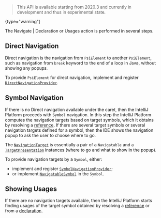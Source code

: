 [//]: # (title: Navigation)

<!-- Copyright 2000-2022 JetBrains s.r.o. and other contributors. Use of this source code is governed by the Apache 2.0 license that can be found in the LICENSE file. -->

 >  This API is available starting from 2020.3 and currently in development and thus in experimental state.
 >
 {type="warning"}

The <menupath>Navigate | Declaration or Usages</menupath> action is performed in several steps.

## Direct Navigation

Direct navigation is the navigation from `PsiElement` to another `PsiElement`,
such as navigation from `break` keyword to the end of a loop in Java, without showing any popups.

To provide `PsiElement` for direct navigation, implement and register
[`DirectNavigationProvider`](upsource:///platform/core-api/src/com/intellij/navigation/DirectNavigationProvider.java).

## Symbol Navigation

If there is no Direct navigation available under the caret, then the IntelliJ Platform proceeds with `Symbol` navigation.
In this step the IntelliJ Platform computes the navigation targets based on target symbols,
which it obtains by resolving a [reference](declarations_and_references.md#references).
If there are several target symbols or several navigation targets defined for a symbol,
then the IDE shows the navigation popup to ask the user to choose where to go.

The [`NavigationTarget`](upsource:///platform/core-api/src/com/intellij/navigation/NavigationTarget.java)
is essentially a pair of a `Navigatable` and
a [`TargetPresentation`](upsource:///platform/core-api/src/com/intellij/navigation/TargetPresentation.kt)
instances (where to go and what to show in the popup).

To provide navigation targets by a `Symbol`, either:
- implement and register
  [`SymbolNavigationProvider`](upsource:///platform/core-api/src/com/intellij/navigation/SymbolNavigationProvider.java);
- or implement
  [`NavigatableSymbol`](upsource:///platform/core-api/src/com/intellij/navigation/NavigatableSymbol.java)
  in the `Symbol`.

## Showing Usages

If there are no navigation targets available, then the IntelliJ Platform starts finding usages of the target symbol
obtained by resolving a [reference](declarations_and_references.md#references)
or from a [declaration](declarations_and_references.md#declarations).
